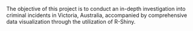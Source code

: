 The objective of this project is to conduct an in-depth investigation into criminal incidents in Victoria, Australia, accompanied by comprehensive data visualization through the utilization of R-Shiny.